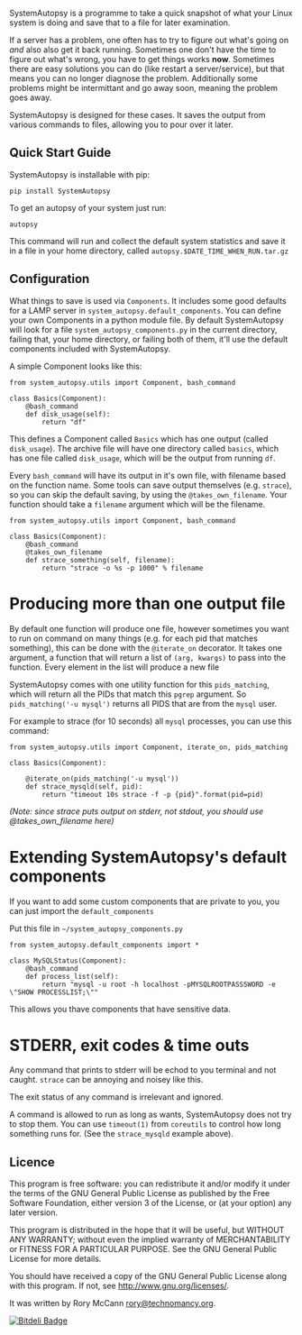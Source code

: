 SystemAutopsy is a programme to take a quick snapshot of what your Linux system
is doing and save that to a file for later examination.

If a server has a problem, one often has to try to figure out what's going on
*and* also also get it back running. Sometimes one don't have the time to figure
out what's wrong, you have to get things works **now**. Sometimes there are easy
solutions you can do (like restart a server/service), but that means you can no
longer diagnose the problem. Additionally some problems might be intermittant
and go away soon, meaning the problem goes away.

SystemAutopsy is designed for these cases. It saves the output from various
commands to files, allowing you to pour over it later.

Quick Start Guide
-----------------

SystemAutopsy is installable with pip:

    pip install SystemAutopsy

To get an autopsy of your system just run:

    autopsy

This command will run and collect the default system statistics and save it in
a file in your home directory, called ``autopsy.$DATE_TIME_WHEN_RUN.tar.gz``

Configuration
-------------

What things to save is used via ``Components``. It includes some good defaults
for a LAMP server in ``system_autopsy.default_components``. You can define your
own Components in a python module file. By default SystemAutopsy will look for
a file ``system_autopsy_components.py`` in the current directory, failing that,
your home directory, or failing both of them, it'll use the default components
included with SystemAutopsy.

A simple Component looks like this:

    from system_autopsy.utils import Component, bash_command

    class Basics(Component):
        @bash_command
        def disk_usage(self):
            return "df"

This defines a Component called ``Basics`` which has one output (called
``disk_usage``). The archive file will have one directory called ``basics``,
which has one file called ``disk_usage``, which will be the output from running
``df``.

Every ``bash_command`` will have its output in it's own file, with filename
based on the function name. Some tools can save output themselves (e.g.
``strace``), so you can skip the default saving, by using the
``@takes_own_filename``. Your function should take a ``filename`` argument
which will be the filename.

    from system_autopsy.utils import Component, bash_command

    class Basics(Component):
        @bash_command
        @takes_own_filename
        def strace_something(self, filename):
            return "strace -o %s -p 1000" % filename

Producing more than one output file
===================================

By default one function will produce one file, however sometimes you want to
run on command on many things (e.g. for each pid that matches something), this
can be done with the ``@iterate_on`` decorator. It takes one argument, a
function that will return a list of ``(arg, kwargs)`` to pass into the
function. Every element in the list will produce a new file

SystemAutopsy comes with one utility function for this ``pids_matching``, which
will return all the PIDs that match this ``pgrep`` argument. So
``pids_matching('-u mysql')`` returns all PIDS that are from the ``mysql``
user.

For example to strace (for 10 seconds) all ``mysql`` processes, you can use
this command:

    from system_autopsy.utils import Component, iterate_on, pids_matching

    class Basics(Component):

        @iterate_on(pids_matching('-u mysql'))
        def strace_mysqld(self, pid):
            return "timeout 10s strace -f -p {pid}".format(pid=pid)


*(Note: since strace puts output on stderr, not stdout, you should use
@takes_own_filename here)*

Extending SystemAutopsy's default components
============================================

If you want to add some custom components that are private to you, you can just
import the ``default_components``

Put this file in ``~/system_autopsy_components.py``

    from system_autopsy.default_components import *

    class MySQLStatus(Component):
        @bash_command
        def process_list(self):
            return "mysql -u root -h localhost -pMYSQLROOTPASSSWORD -e \"SHOW PROCESSLIST;\""


This allows you thave components that have sensitive data.

STDERR, exit codes & time outs
==============================

Any command that prints to stderr will be echod to you terminal and not caught.
``strace`` can be annoying and noisey like this.

The exit status of any command is irrelevant and ignored.

A command is allowed to run as long as wants, SystemAutopsy does not try to
stop them. You can use ``timeout(1)`` from ``coreutils`` to control how long
something runs for. (See the ``strace_mysqld`` example above).

Licence
-------

This program is free software: you can redistribute it and/or modify
it under the terms of the GNU General Public License as published by
the Free Software Foundation, either version 3 of the License, or
(at your option) any later version.

This program is distributed in the hope that it will be useful,
but WITHOUT ANY WARRANTY; without even the implied warranty of
MERCHANTABILITY or FITNESS FOR A PARTICULAR PURPOSE.  See the
GNU General Public License for more details.

You should have received a copy of the GNU General Public License
along with this program.  If not, see <http://www.gnu.org/licenses/>.

It was written by Rory McCann <rory@technomancy.org>.


[![Bitdeli Badge](https://d2weczhvl823v0.cloudfront.net/rory/systemautopsy/trend.png)](https://bitdeli.com/free "Bitdeli Badge")


